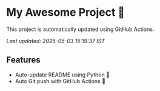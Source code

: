 # My Awesome Project 🚀

This project is automatically updated using GitHub Actions.

_Last updated: 2025-05-03 15:19:37 IST_

## Features
- Auto-update README using Python 🐍
- Auto Git push with GitHub Actions 🤖

